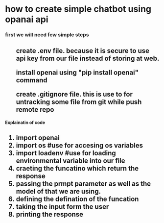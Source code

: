 <h1> how to create simple chatbot using opanai api</h1>

<h3> first we will need few simple steps</h3>
<h2>
  <ol>
    create .env file. because it is secure to use api key from our file instead of storing at web.
  </ol>
  <ol>
    install openai using "pip install openai" command
  </ol>
  <ol>
    create .gitignore file. this is use to for untracking some file from git while push remote repo
  </ol>
  
</h2>


<h4>Explainatin of code</h4>
<h2>
  <ol>
  <li>
    import openai
  </li>
  <li> 
    import os #use for accesing os variables
  </li>
  <li>
    import loadenv #use for loading environmental variable into our file
  </li>
  <li>
    craeting the funcatino which return the response
  </li>
  <li> passing the prmpt parameter as well as the model of that we are using.</li>
  <li>
    defining the defination of the funcation
  </li>
  <li>
    taking the input form the user
  </li>
  <li>
    printing the response
  </li>
    
  <ol>
</h2>
